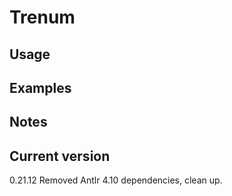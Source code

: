 # Trenum

## Usage

## Examples

## Notes

## Current version

0.21.12 Removed Antlr 4.10 dependencies, clean up.
